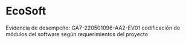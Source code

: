 # EcoSoft
Evidencia de desempeño: GA7-220501096-AA2-EV01 codificación de módulos del software según  requerimientos del proyecto
